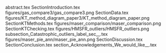 abstract.tex
SectionIntroduction.tex
figures/gas_compare3/gas_compare3.png
SectionData.tex
figures/KT_method_diagram_paper3/KT_method_diagram_paper.png
SectionKTMethods.tex
figures/maser_comparison/maser_comparison.png
SectionKTChecking.tex
figures/HMSFR_outliers/HMSFR_outliers.png
subsection_Catastrophic_outliers_label_sec__.tex
figures/maser_pie_ann/maser_pie_ann.png
SectionDiscussion.tex
SectionConclusion.tex
section_Acknowledgements_We_would_like__.tex
